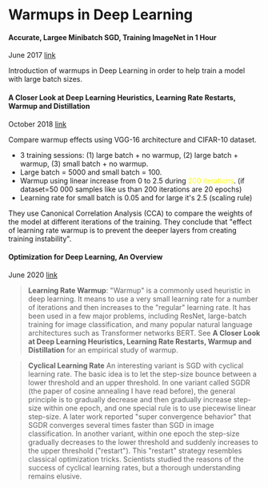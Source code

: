 # Warmups in Deep Learning

#### Accurate, Largee Minibatch SGD, Training ImageNet in 1 Hour
June 2017
[link](https://arxiv.org/abs/1706.02677)

Introduction of warmups in Deep Learning in order to help train a model with large batch sizes.

#### A Closer Look at Deep Learning Heuristics, Learning Rate Restarts, Warmup and Distillation
October 2018
[link](https://arxiv.org/abs/1810.13243)

Compare warmup effects using VGG-16 architecture and CIFAR-10 dataset.
- 3 training sessions: (1) large batch + no warmup, (2) large batch + warmup, (3) small batch + no warmup.
- Large batch = 5000 and small batch = 100.
- Warmup using linear increase from 0 to 2.5 during <span style="color:yellow">200 iterations</span>. (if dataset=50 000 samples like us than 200 iterations are 20 epochs)
- Learning rate for small batch is 0.05 and for large it's 2.5 (scaling rule)

They use Canonical Correlation Analysis (CCA) to compare the weights of the model at
different iterations of the training. They conclude that "effect of learning rate warmup 
is to prevent the deeper layers from creating training instability".

#### Optimization for Deep Learning, An Overview
June 2020
[link](https://link.springer.com/article/10.1007/s40305-020-00309-6)

> **Learning Rate Warmup**: "Warmup" is a commonly used heuristic in deep learning. It means to use a very small learning rate for a number of iterations and then
increases to the "regular" learning rate. It has been used in a few major problems, including ResNet, large-batch training for image classification, and many popular 
natural language architectures such as Transformer networks BERT. See **A Closer Look at Deep Learning Heuristics, Learning Rate Restarts, Warmup and Distillation** 
for an empirical study of warmup.

> **Cyclical Learning Rate** An interesting variant is SGD with cyclical learning rate. The basic idea is to let the step-size bounce between a lower threshold and
an upper threshold. In one variant called SGDR (the paper of cosine annealing I have read before), the general principle is to gradually decrease and then gradually increase step-size within one epoch, and one special
rule is to use piecewise linear step-size. A later work reported "super convergence behavior" that SGDR converges several times faster than SGD in image classification.
In another variant, within one epoch the step-size gradually decreases to the lower threshold and suddenly increases to the upper threshold ("restart"). This "restart"
strategy resembles classical optimization tricks. Scientists studied the reasons of the success of cyclical learning rates, but a thorough understanding remains elusive.

